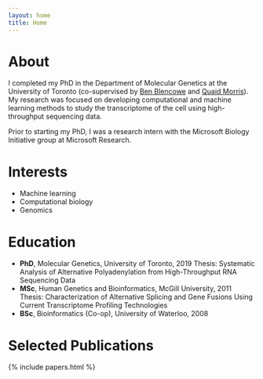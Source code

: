```yaml
---
layout: home
title: Home
---
```


# About

I completed my PhD in the Department of Molecular Genetics at the
University of Toronto (co-supervised by [Ben
Blencowe](http://sites.utoronto.ca/intron) and [Quaid
Morris](http://www.morrislab.ca)). My research was focused on developing
computational and machine learning methods to study the transcriptome of the
cell using high-throughput sequencing data.

Prior to starting my PhD, I was a research intern with the
Microsoft Biology Initiative group at
Microsoft Research.

# Interests

- Machine learning
- Computational biology
- Genomics

# Education

- **PhD**, Molecular Genetics, University of Toronto, 2019
Thesis: Systematic Analysis of Alternative Polyadenylation from High-Throughput
RNA Sequencing Data
- **MSc**, Human Genetics and Bioinformatics, McGill University, 2011
Thesis: Characterization of Alternative Splicing and Gene Fusions Using Current
Transcriptome Profiling Technologies
- **BSc**, Bioinformatics (Co-op), University of Waterloo, 2008

# Selected Publications

{% include papers.html %}


